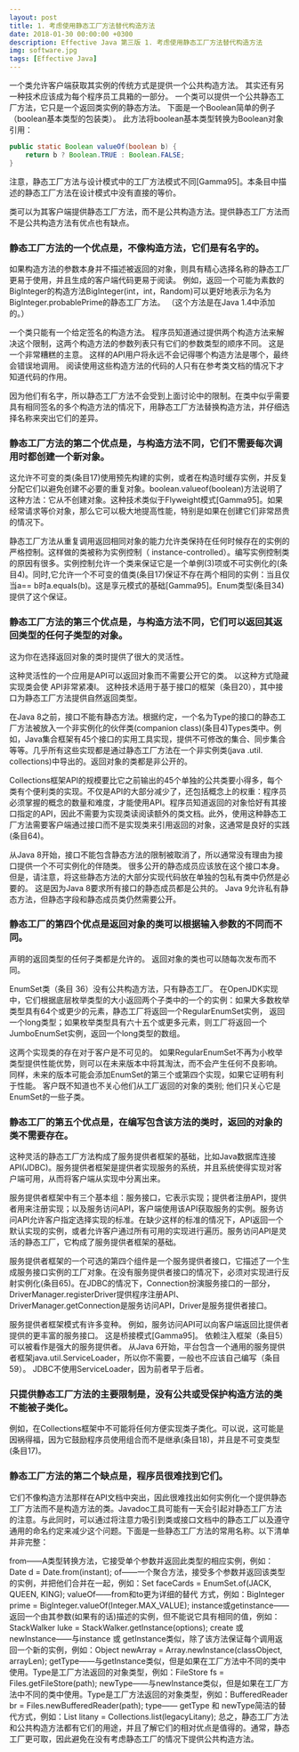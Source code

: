 ```yaml
---
layout: post
title: 1. 考虑使用静态工厂方法替代构造方法
date: 2018-01-30 00:00:00 +0300
description: Effective Java 第三版 1. 考虑使用静态工厂方法替代构造方法
img: software.jpg
tags: [Effective Java]
---
```


一个类允许客户端获取其实例的传统方式是提供一个公共构造方法。 其实还有另一种技术应该成为每个程序员工具箱的一部分。 一个类可以提供一个公共静态工厂方法，它只是一个返回类实例的静态方法。 下面是一个Boolean简单的例子（boolean基本类型的包装类）。 此方法将boolean基本类型转换为Boolean对象引用：
```java
public static Boolean valueOf(boolean b) {
    return b ? Boolean.TRUE : Boolean.FALSE;
}
```
注意，静态工厂方法与设计模式中的工厂方法模式不同[Gamma95]。本条目中描述的静态工厂方法在设计模式中没有直接的等价。

类可以为其客户端提供静态工厂方法，而不是公共构造方法。提供静态工厂方法而不是公共构造方法有优点也有缺点。
### 静态工厂方法的一个优点是，不像构造方法，它们是有名字的。

如果构造方法的参数本身并不描述被返回的对象，则具有精心选择名称的静态工厂更易于使用，并且生成的客户端代码更易于阅读。 例如，返回一个可能为素数的BigInteger的构造方法BigInteger(int，int，Random)可以更好地表示为名为BigInteger.probablePrime的静态工厂方法。 （这个方法是在Java 1.4中添加的。）

一个类只能有一个给定签名的构造方法。 程序员知道通过提供两个构造方法来解决这个限制，这两个构造方法的参数列表只有它们的参数类型的顺序不同。 这是一个非常糟糕的主意。 这样的API用户将永远不会记得哪个构造方法是哪个，最终会错误地调用。 阅读使用这些构造方法的代码的人只有在参考类文档的情况下才知道代码的作用。

因为他们有名字，所以静态工厂方法不会受到上面讨论中的限制。在类中似乎需要具有相同签名的多个构造方法的情况下，用静态工厂方法替换构造方法，并仔细选择名称来突出它们的差异。

### 静态工厂方法的第二个优点是，与构造方法不同，它们不需要每次调用时都创建一个新对象。

这允许不可变的类(条目17)使用预先构建的实例，或者在构造时缓存实例，并反复分配它们以避免创建不必要的重复对象。boolean.valueof(boolean)方法说明了这种方法：它从不创建对象。这种技术类似于Flyweight模式[Gamma95]。如果经常请求等价对象，那么它可以极大地提高性能，特别是如果在创建它们非常昂贵的情况下。

静态工厂方法从重复调用返回相同对象的能力允许类保持在任何时候存在的实例的严格控制。这样做的类被称为实例控制（ instance-controlled）。编写实例控制类的原因有很多。实例控制允许一个类来保证它是一个单例(3)项或不可实例化的(条目4)。同时,它允许一个不可变的值类(条目17)保证不存在两个相同的实例：当且仅当a== b时a.equals(b)。这是享元模式的基础[Gamma95]。Enum类型(条目34)提供了这个保证。

### 静态工厂方法的第三个优点是，与构造方法不同，它们可以返回其返回类型的任何子类型的对象。
这为你在选择返回对象的类时提供了很大的灵活性。

这种灵活性的一个应用是API可以返回对象而不需要公开它的类。 以这种方式隐藏实现类会使 API非常紧凑I。 这种技术适用于基于接口的框架（条目20），其中接口为静态工厂方法提供自然返回类型。

在Java 8之前，接口不能有静态方法。根据约定，一个名为Type的接口的静态工厂方法被放入一个非实例化的伙伴类(companion class)(条目4)Types类中。例如，Java集合框架有45个接口的实用工具实现，提供不可修改的集合、同步集合等等。几乎所有这些实现都是通过静态工厂方法在一个非实例类(java .util. collections)中导出的。返回对象的类都是非公开的。

Collections框架API的规模要比它之前输出的45个单独的公共类要小得多，每个类有个便利类的实现。不仅是API的大部分减少了，还包括概念上的权重：程序员必须掌握的概念的数量和难度，才能使用API。程序员知道返回的对象恰好有其接口指定的API，因此不需要为实现类读阅读额外的类文档。此外，使用这种静态工厂方法需要客户端通过接口而不是实现类来引用返回的对象，这通常是良好的实践(条目64)。

从Java 8开始，接口不能包含静态方法的限制被取消了，所以通常没有理由为接口提供一个不可实例化的伴随类。 很多公开的静态成员应该放在这个接口本身。 但是，请注意，将这些静态方法的大部分实现代码放在单独的包私有类中仍然是必要的。 这是因为Java 8要求所有接口的静态成员都是公共的。 Java 9允许私有静态方法，但静态字段和静态成员类仍然需要公开。

### 静态工厂的第四个优点是返回对象的类可以根据输入参数的不同而不同。
声明的返回类型的任何子类都是允许的。 返回对象的类也可以随每次发布而不同。

EnumSet类（条目 36）没有公共构造方法，只有静态工厂。 在OpenJDK实现中，它们根据底层枚举类型的大小返回两个子类中的一个的实例：如果大多数枚举类型具有64个或更少的元素，静态工厂将返回一个RegularEnumSet实例， 返回一个long类型；如果枚举类型具有六十五个或更多元素，则工厂将返回一个JumboEnumSet实例，返回一个long类型的数组。

这两个实现类的存在对于客户是不可见的。 如果RegularEnumSet不再为小枚举类型提供性能优势，则可以在未来版本中将其淘汰，而不会产生任何不良影响。 同样，未来的版本可能会添加EnumSet的第三个或第四个实现，如果它证明有利于性能。 客户既不知道也不关心他们从工厂返回的对象的类别; 他们只关心它是EnumSet的一些子类。

### 静态工厂的第五个优点是，在编写包含该方法的类时，返回的对象的类不需要存在。
这种灵活的静态工厂方法构成了服务提供者框架的基础，比如Java数据库连接API(JDBC)。服务提供者框架是提供者实现服务的系统，并且系统使得实现对客户端可用，从而将客户端从实现中分离出来。

服务提供者框架中有三个基本组：服务接口，它表示实现；提供者注册API，提供者用来注册实现；以及服务访问API，客户端使用该API获取服务的实例。服务访问API允许客户指定选择实现的标准。在缺少这样的标准的情况下，API返回一个默认实现的实例，或者允许客户通过所有可用的实现进行遍历。服务访问API是灵活的静态工厂，它构成了服务提供者框架的基础。

服务提供者框架的一个可选的第四个组件是一个服务提供者接口，它描述了一个生成服务接口实例的工厂对象。在没有服务提供者接口的情况下，必须对实现进行反射实例化(条目65)。在JDBC的情况下，Connection扮演服务接口的一部分，DriverManager.registerDriver提供程序注册API、DriverManager.getConnection是服务访问API，Driver是服务提供者接口。

服务提供者框架模式有许多变种。 例如，服务访问API可以向客户端返回比提供者提供的更丰富的服务接口。 这是桥接模式[Gamma95]。 依赖注入框架（条目5）可以被看作是强大的服务提供者。 从Java 6开始，平台包含一个通用的服务提供者框架java.util.ServiceLoader，所以你不需要，一般也不应该自己编写（条目59）。 JDBC不使用ServiceLoader，因为前者早于后者。

### 只提供静态工厂方法的主要限制是，没有公共或受保护构造方法的类不能被子类化。
例如，在Collections框架中不可能将任何方便实现类子类化。可以说，这可能是因祸得福，因为它鼓励程序员使用组合而不是继承(条目18)，并且是不可变类型(条目17)。

### 静态工厂方法的第二个缺点是，程序员很难找到它们。
它们不像构造方法那样在API文档中突出，因此很难找出如何实例化一个提供静态工厂方法而不是构造方法的类。Javadoc工具可能有一天会引起对静态工厂方法的注意。与此同时，可以通过将注意力吸引到类或接口文档中的静态工厂以及遵守通用的命名约定来减少这个问题。下面是一些静态工厂方法的常用名称。以下清单并非完整：

from——A类型转换方法，它接受单个参数并返回此类型的相应实例，例如：Date d = Date.from(instant);
of——一个聚合方法，接受多个参数并返回该类型的实例，并把他们合并在一起，例如：Set<Rank> faceCards = EnumSet.of(JACK, QUEEN, KING);
valueOf——from和to更为详细的替代 方式，例如：BigInteger prime = BigInteger.valueOf(Integer.MAX_VALUE);
instance或getinstance——返回一个由其参数(如果有的话)描述的实例，但不能说它具有相同的值，例如：StackWalker luke = StackWalker.getInstance(options);
create 或 newInstance——与instance 或 getInstance类似，除了该方法保证每个调用返回一个新的实例，例如：Object newArray = Array.newInstance(classObject, arrayLen);
getType——与getInstance类似，但是如果在工厂方法中不同的类中使用。Type是工厂方法返回的对象类型，例如：FileStore fs = Files.getFileStore(path);
newType——与newInstance类似，但是如果在工厂方法中不同的类中使用。Type是工厂方法返回的对象类型，例如：BufferedReader br = Files.newBufferedReader(path);
type—— getType 和 newType简洁的替代方式，例如：List<Complaint> litany = Collections.list(legacyLitany);
总之，静态工厂方法和公共构造方法都有它们的用途，并且了解它们的相对优点是值得的。通常，静态工厂更可取，因此避免在没有考虑静态工厂的情况下提供公共构造方法。
